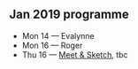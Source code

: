 ## Jan 2019 programme

* Mon 14 — Evalynne 
* Mon 16 — Roger
* Thu 16 — <a href="/meet-and-sketch/">Meet & Sketch</a>, tbc